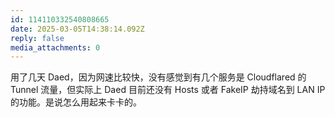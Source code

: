 ```yaml
---
id: 114110332540808665
date: 2025-03-05T14:38:14.092Z
reply: false
media_attachments: 0
---
```


用了几天 Daed，因为网速比较快，没有感觉到有几个服务是 Cloudflared 的 Tunnel 流量，但实际上 Daed 目前还没有 Hosts 或者 FakeIP 劫持域名到 LAN IP 的功能。是说怎么用起来卡卡的。

